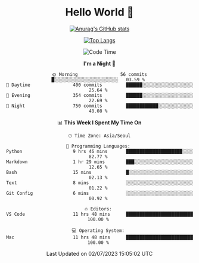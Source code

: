 <div align="center">

# Hello World 👋

[![Anurag's GitHub stats](https://github-readme-stats.vercel.app/api?username=taeho0888&show_icons=true&theme=dracula)](https://github.com/anuraghazra/github-readme-stats)

[![Top Langs](https://github-readme-stats.vercel.app/api/top-langs/?username=taeho0888&theme=dracula)](https://github.com/anuraghazra/github-readme-stats)
<!--
**taeho0888/taeho0888** is a ✨ _special_ ✨ repository because its `README.md` (this file) appears on your GitHub profile.

<!--START_SECTION:waka-->
![Code Time](http://img.shields.io/badge/Code%20Time-96%20hrs%2021%20mins-blue)

**I'm a Night 🦉** 

```text
🌞 Morning                56 commits          █░░░░░░░░░░░░░░░░░░░░░░░░   03.59 % 
🌆 Daytime                400 commits         ██████░░░░░░░░░░░░░░░░░░░   25.64 % 
🌃 Evening                354 commits         ██████░░░░░░░░░░░░░░░░░░░   22.69 % 
🌙 Night                  750 commits         ████████████░░░░░░░░░░░░░   48.08 % 
```


📊 **This Week I Spent My Time On** 

```text
🕑︎ Time Zone: Asia/Seoul

💬 Programming Languages: 
Python                   9 hrs 46 mins       █████████████████████░░░░   82.77 % 
Markdown                 1 hr 29 mins        ███░░░░░░░░░░░░░░░░░░░░░░   12.65 % 
Bash                     15 mins             █░░░░░░░░░░░░░░░░░░░░░░░░   02.13 % 
Text                     8 mins              ░░░░░░░░░░░░░░░░░░░░░░░░░   01.22 % 
Git Config               6 mins              ░░░░░░░░░░░░░░░░░░░░░░░░░   00.92 % 

🔥 Editors: 
VS Code                  11 hrs 48 mins      █████████████████████████   100.00 % 

💻 Operating System: 
Mac                      11 hrs 48 mins      █████████████████████████   100.00 % 
```


 Last Updated on 02/07/2023 15:05:02 UTC
<!--END_SECTION:waka-->
</div>
